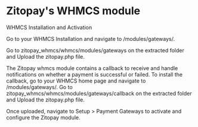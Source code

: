 # Zitopay's WHMCS module
WHMCS Installation and Activation

Go to your WHMCS Installation and navigate to /modules/gateways/. 

Go to zitopay_whmcs/whmcs/modules/gateways on the extracted folder and Upload the zitopay.php file.

The Zitopay whmcs module contains a callback to receive and handle notifications on whether a payment is successful or failed.
To install the callback, go to your WHMCS home page and navigate to /modules/gateways/. Go to zitopay_whmcs/whmcs/modules/gateways/callback on the extracted folder and Upload the zitopay.php file.

Once uploaded, navigate to Setup > Payment Gateways to activate and configure the Zitopay module.
